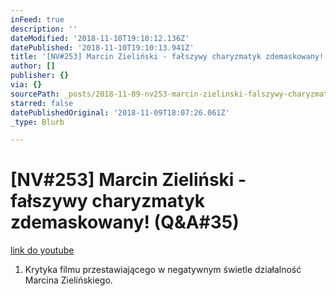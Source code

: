 ```yaml
---
inFeed: true
description: ''
dateModified: '2018-11-10T19:10:12.136Z'
datePublished: '2018-11-10T19:10:13.941Z'
title: '[NV#253] Marcin Zieliński - fałszywy charyzmatyk zdemaskowany! (Q&A#35)'
author: []
publisher: {}
via: {}
sourcePath: _posts/2018-11-09-nv253-marcin-zielinski-falszywy-charyzmatyk-zdemaskowan.md
starred: false
datePublishedOriginal: '2018-11-09T18:07:26.061Z'
_type: Blurb

---
```

# \[NV\#253\] Marcin Zieliński - fałszywy charyzmatyk zdemaskowany! (Q&A\#35)
[link do youtube][0]

1. Krytyka filmu przestawiającego w negatywnym świetle działalność Marcina Zielińskiego.

[0]: https://www.youtube.com/watch?v=nSrp847Roiw